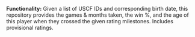 **Functionality:**
Given a list of USCF IDs and corresponding birth date, this repository provides the games & months taken, the win %, and the age of this player when they crossed the given rating milestones. Includes provisional ratings.


